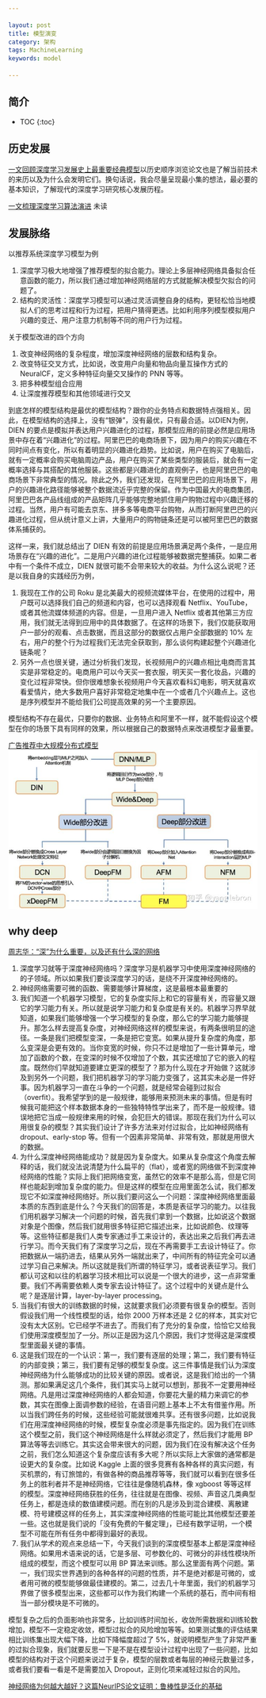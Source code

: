 ```yaml
---

layout: post
title: 模型演变
category: 架构
tags: MachineLearning
keywords: model

---
```


## 简介

* TOC
{:toc}

## 历史发展

[一文回顾深度学习发展史上最重要经典模型](https://mp.weixin.qq.com/s/tqZZS3MTqVgHJ9vZDrsSrg)以历史顺序浏览论文也是了解当前技术的来历以及为什么会发明它们。换句话说，我会尽量呈现最小集的想法，最必要的基本知识，了解现代的深度学习研究核心发展历程。

[一文梳理深度学习算法演进](https://mp.weixin.qq.com/s/_M4Z_JWH5j65IUxu9q5K_A) 未读

## 发展脉络

以推荐系统深度学习模型为例

1. 深度学习极大地增强了推荐模型的拟合能力。理论上多层神经网络具备拟合任意函数的能力，所以我们通过增加神经网络层的方式就能解决模型欠拟合的问题了。
2. 结构的灵活性：深度学习模型可以通过灵活调整自身的结构，更轻松恰当地模拟人们的思考过程和行为过程，把用户猜得更透。比如利用序列模型模拟用户兴趣的变迁、用户注意力机制等不同的用户行为过程。

关于模型改进的四个方向
1. 改变神经网络的复杂程度，增加深度神经网络的层数和结构复杂。
2. 改变特征交叉方式，比如说，改变用户向量和物品向量互操作方式的 NeuralCF，定义多种特征向量交叉操作的 PNN 等等。
3. 把多种模型组合应用
4. 让深度推荐模型和其他领域进行交叉

到底怎样的模型结构是最优的模型结构？跟你的业务特点和数据特点强相关。因此，在模型结构的选择上，没有“银弹”，没有最优，只有最合适。以DIEN为例，DIEN 的要点是模拟并表达用户兴趣进化的过程，那模型应用的前提必然是应用场景中存在着“兴趣进化”的过程。阿里巴巴的电商场景下，因为用户的购买兴趣在不同时间点有变化，所以有着明显的兴趣进化趋势。比如说，用户在购买了电脑后，就有一定概率会购买电脑周边产品，用户在购买了某些类型的服装后，就会有一定概率选择与其搭配的其他服装。这些都是兴趣进化的直观例子，也是阿里巴巴的电商场景下非常典型的情况。除此之外，我们还发现，在阿里巴巴的应用场景下，用户的兴趣进化路径能够被整个数据流近乎完整的保留。作为中国最大的电商集团，阿里巴巴各产品线组成的产品矩阵几乎能够完整地抓住用户购物过程中兴趣迁移的过程。当然，用户有可能去京东、拼多多等电商平台购物，从而打断阿里巴巴的兴趣进化过程，但从统计意义上讲，大量用户的购物链条还是可以被阿里巴巴的数据体系捕获的。

这样一来，我们就总结出了 DIEN 有效的前提是应用场景满足两个条件，一是应用场景存在“兴趣的进化”。二是用户兴趣的进化过程能够被数据完整捕获。如果二者中有一个条件不成立，DIEN 就很可能不会带来较大的收益。为什么这么说呢？还是以我自身的实践经历为例，
1. 我现在工作的公司 Roku 是北美最大的视频流媒体平台，在使用的过程中，用户既可以选择我们自己的频道和内容，也可以选择观看 Netflix、YouTube，或者其他流媒体频道的内容。但是，一旦用户进入 Netflix 或者其他第三方应用，我们就无法得到应用中的具体数据了。在这样的场景下，我们仅能获取用户一部分的观看、点击数据，而且这部分的数据仅占用户全部数据的 10% 左右，用户的整个行为过程我们无法完全获取到，那么谈何构建起整个兴趣进化链条呢？
2. 另外一点也很关键，通过分析我们发现，长视频用户的兴趣点相比电商而言其实是非常稳定的。电商用户可以今天买一套衣服，明天买一套化妆品，兴趣的变化过程非常快。但你很难想象长视频用户今天喜欢看科幻电影，明天就喜欢看爱情片，绝大多数用户喜好非常稳定地集中在一个或者几个兴趣点上。这也是序列模型并不能给我们公司提高效果的另一个主要原因。

模型结构不存在最优，只要你的数据、业务特点和阿里不一样，就不能假设这个模型在你的场景下具有同样的效果，所以根据自己的数据特点来改进模型才最重要。

[广告推荐中大规模分布式模型](https://zhuanlan.zhihu.com/p/161972813)
![](/public/upload/machine/recsys_model.png)


## why deep

[周志华：“深”为什么重要，以及还有什么深的网络](https://mp.weixin.qq.com/s/U6DvnuLogfmfYzwe5ULmiQ)

1. 深度学习就等于深度神经网络吗？深度学习是机器学习中使用深度神经网络的的子领域。所以如果我们要谈深度学习的话，是绕不开深度神经网络的。
2. 神经网络需要可微的函数、需要能够计算梯度，这是最根本最重要的
3. 我们知道一个机器学习模型，它的复杂度实际上和它的容量有关，而容量又跟它的学习能力有关。所以就是说学习能力和复杂度是有关的。机器学习界早就知道，如果我们能够增强一个学习模型的复杂度，那么它的学习能力能够提升。那怎么样去提高复杂度，对神经网络这样的模型来说，有两条很明显的途径。一条是我们把模型变深，一条是把它变宽。如果从提升复杂度的角度，那么变深是会更有效的。当你变宽的时候，你只不过是增加了一些计算单元，增加了函数的个数，在变深的时候不仅增加了个数，其实还增加了它的嵌入的程度。既然你们早就知道要建立更深的模型了？那为什么现在才开始做？这就涉及到另外一个问题，我们把机器学习的学习能力变强了，这其实未必是一件好事。因为机器学习一直在斗争的一个问题，就是经常会碰到过拟合（overfit）。我希望学到的是一般规律，能够用来预测未来的事情。但是有时候我可能把这个样本数据本身的一些独特特性学出来了，而不是一般规律。错误地把它当成一般规律来用的时候，会犯巨大的错误。那现在我们为什么可以用很复杂的模型？其实我们设计了许多方法来对付过拟合，比如神经网络有 dropout、early-stop 等。但有一个因素非常简单、非常有效，那就是用很大的数据。
4. 为什么深度神经网络能成功？就是因为复杂度大。如果从复杂度这个角度去解释的话，我们就没法说清楚为什么扁平的（flat），或者宽的网络做不到深度神经网络的性能？实际上我们把网络变宽，虽然它的效率不是那么高，但是它同样也能起到增加复杂度的能力。但是这样的模型在应用里面怎么试，我们都发现它不如深度神经网络好。所以我们要问这么一个问题：深度神经网络里面最本质的东西到底是什么？今天我们的回答是，本质是表征学习的能力。以往我们用机器学习解决一个问题的时候，首先我们拿到一个数据，比如说这个数据对象是个图像，然后我们就用很多特征把它描述出来，比如说颜色、纹理等等。这些特征都是我们人类专家通过手工来设计的，表达出来之后我们再去进行学习。而今天我们有了深度学习之后，现在不再需要手工去设计特征了。你把数据从一端扔进去，结果从另外一端就出来了，中间所有的特征完全可以通过学习自己来解决。所以这就是我们所谓的特征学习，或者说表征学习。我们都认可这和以往的机器学习技术相比可以说是一个很大的进步，这一点非常重要。我们不再需要依赖人类专家去设计特征了。这个过程中的关键点是什么呢？是逐层计算，layer-by-layer processing。
5. 当我们有很大的训练数据的时候，这就要求我们必须要有很复杂的模型。否则假设我们用一个线性模型的话，给你 2000 万样本还是 2 亿的样本，其实对它没有太大区别。它已经学不进去了。而我们有了充分的复杂度，恰恰它又给我们使用深度模型加了一分。所以正是因为这几个原因，我们才觉得这是深度模型里面最关键的事情。
6. 这是我们现在的一个认识：第一，我们要有逐层的处理；第二，我们要有特征的内部变换；第三，我们要有足够的模型复杂度。这三件事情是我们认为深度神经网络为什么能够成功的比较关键的原因。或者说，这是我们给出的一个猜测。那如果满足这几个条件，我们其实马上就可以想到，那我不一定要用神经网络。凡是用过深度神经网络的人都会知道，你要花大量的精力来调它的参数，其实在图像上面调参数的经验，在语音问题上基本上不太有借鉴作用。所以当我们跨任务的时候，这些经验可能就很难共享。还有很多问题，比如说我们在用深度神经网络的时候，模型复杂度必须是事先指定的。因为我们在训练这个模型之前，我们这个神经网络是什么样就必须定了，然后我们才能用 BP 算法等等去训练它。其实这会带来很大的问题，因为我们在没有解决这个任务之前，我们怎么知道这个复杂度应该有多大呢？所以实际上大家做的通常都是设更大的复杂度。比如说 Kaggle 上面的很多竞赛有各种各样的真实问题，有买机票的，有订旅馆的，有做各种的商品推荐等等，我们就可以看到在很多任务上的胜利者并不是神经网络，它往往是像随机森林，像 xgboost 等等这样的模型。深度神经网络获胜的任务，往往就是在图像、视频、声音这几类典型任务上，都是连续的数值建模问题。而在别的凡是涉及到混合建模、离散建模、符号建模这样的任务上，其实深度神经网络的性能可能比其他模型还要差一些。这也就是我们说的「没有免费的午餐定理」，已经有数学证明，一个模型不可能在所有任务中都得到最好的表现。
7. 我们从学术的观点来总结一下，今天我们谈到的深度模型基本上都是深度神经网络。如果用术语来说的话，它是多层、可参数化的、可微分的非线性模块所组成的模型，而这个模型可以用 BP 算法来训练。那么这里面有两个问题。第一，我们现实世界遇到的各种各样的问题的性质，并不是绝对都是可微的，或者用可微的模型能够做最佳建模的。第二，过去几十年里面，我们的机器学习界做了很多模型出来，这些都可以作为我们构建一个系统的基石，而中间有相当一部分模块是不可微的。


模型复杂之后的负面影响也非常多，比如训练时间加长，收敛所需数据和训练轮数增加，模型不一定稳定收敛，模型过拟合的风险增加等等。如果测试集的评估结果相比训练集出现大幅下降，比如下降幅度超过了 5%，就说明模型产生了非常严重的过拟合现象，我们就要反思一下是不是在模型设计过程中出现了一些问题，比如模型的结构对于这个问题来说过于复杂，模型的层数或者每层的神经元数量过多，或者我们要看一看是不是需要加入 Dropout，正则化项来减轻过拟合的风险。

[神经网络为何越大越好？这篇NeurIPS论文证明：鲁棒性是泛化的基础](https://mp.weixin.qq.com/s/ArHpPGmQODR2l_op2n_faw)
